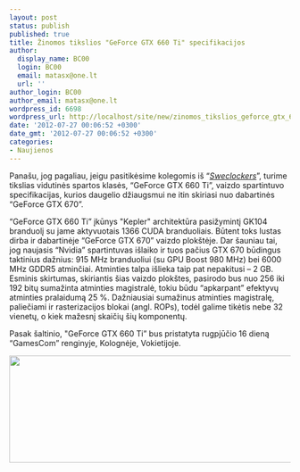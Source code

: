 ```yaml
---
layout: post
status: publish
published: true
title: Žinomos tikslios "GeForce GTX 660 Ti" specifikacijos
author:
  display_name: BC00
  login: BC00
  email: matasx@one.lt
  url: ''
author_login: BC00
author_email: matasx@one.lt
wordpress_id: 6698
wordpress_url: http://localhost/site/new/zinomos_tikslios_geforce_gtx_660_ti_specifikacijos/
date: '2012-07-27 00:06:52 +0300'
date_gmt: '2012-07-27 00:06:52 +0300'
categories:
- Naujienos
---
```

<p>
	Pana&scaron;u, jog pagaliau, jeigu pasitikėsime kolegomis i&scaron; &ldquo;<a href="http://www.sweclockers.com/nyhet/15694-geforce-gtx-660-ti-specifikationer-och-lanseringsdatum"><em>Sweclockers</em></a>&rdquo;, turime tikslias vidutinės spartos klasės, &ldquo;GeForce GTX 660 Ti&rdquo;, vaizdo spartintuvo specifikacijas, kurios daugelio džiaugsmui ne itin skiriasi nuo dabartinės &ldquo;GeForce GTX 670&rdquo;.</p>
<p>
	&ldquo;GeForce GTX 660 Ti&rdquo; įkūnys &quot;Kepler&quot; architektūra pasižymintį GK104 branduolį su jame aktyvuotais 1366 CUDA branduoliais. Būtent toks lustas dirba ir dabartinėje &ldquo;GeForce GTX 670&rdquo; vaizdo plok&scaron;tėje. Dar &scaron;auniau tai, jog naujasis &ldquo;Nvidia&rdquo; spartintuvas i&scaron;laiko ir tuos pačius GTX 670 būdingus taktinius dažnius: 915 MHz branduoliui (su GPU Boost 980 MHz) bei 6000 MHz GDDR5 atminčiai. Atminties talpa i&scaron;lieka taip pat nepakitusi &ndash; 2 GB. Esminis skirtumas, skiriantis &scaron;ias vaizdo plok&scaron;tes, pasirodo bus nuo 256 iki 192 bitų sumažinta atminties magistralė, tokiu būdu &ldquo;apkarpant&rdquo; efektyvų atminties pralaidumą 25 %. Dažniausiai sumažinus atminties magistralę, paliečiami ir rasterizacijos blokai (angl. ROPs), todėl galime tikėtis nebe 32 vienetų, o kiek mažesnį skaičių &scaron;ių komponentų.</p>
<p>
	Pasak &scaron;altinio, &quot;GeForce GTX 660 Ti&rdquo; bus pristatyta rugpjūčio 16 dieną &ldquo;GamesCom&rdquo; renginyje, Kolognėje, Vokietijoje.</p>
<p>
	<img alt="" src="http://technews.lt/userfiles/geforcegtx.jpg" style="width: 520px; height: 192px;" /></p>
